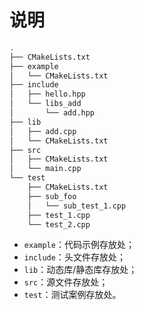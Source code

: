 # 说明

```bash
.
├── CMakeLists.txt
├── example
│   └── CMakeLists.txt
├── include
│   ├── hello.hpp
│   └── libs_add
│       └── add.hpp
├── lib
│   ├── add.cpp
│   └── CMakeLists.txt
├── src
│   ├── CMakeLists.txt
│   └── main.cpp
└── test
    ├── CMakeLists.txt
    ├── sub_foo
    │   └── sub_test_1.cpp
    ├── test_1.cpp
    └── test_2.cpp
```

- `example`：代码示例存放处；
- `include`：头文件存放处；
- `lib`：动态库/静态库存放处；
- `src`：源文件存放处；
- `test`：测试案例存放处。